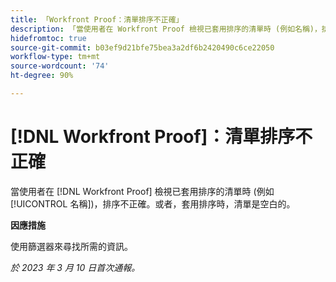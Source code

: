 ```yaml
---
title: 「Workfront Proof：清單排序不正確」
description: 「當使用者在 Workfront Proof 檢視已套用排序的清單時 (例如名稱)，排序不正確。」
hidefromtoc: true
source-git-commit: b03ef9d21bfe75bea3a2df6b2420490c6ce22050
workflow-type: tm+mt
source-wordcount: '74'
ht-degree: 90%

---
```



# [!DNL Workfront Proof]：清單排序不正確

當使用者在 [!DNL Workfront Proof] 檢視已套用排序的清單時 (例如[!UICONTROL 名稱])，排序不正確。或者，套用排序時，清單是空白的。

**因應措施**

使用篩選器來尋找所需的資訊。

_於 2023 年 3 月 10 日首次通報。_

